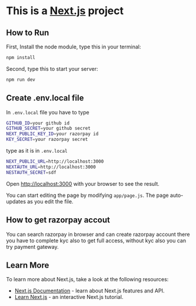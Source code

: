 # This is a [Next.js](https://nextjs.org) project 

## How to Run

First, Install the node module, type this in your terminal:

```bash
npm install
```

Second, type this to start your server:

```bash
npm run dev
```


## Create .env.local file

In `.env.local` file you have to type

```bash
GITHUB_ID=your github id
GITHUB_SECRET=your github secret
NEXT_PUBLIC_KEY_ID=your razorpay id
KEY_SECRET=your razorpay secret
```

type as it is in `.env.local`

```bash
NEXT_PUBLIC_URL=http://localhost:3000
NEXTAUTH_URL=http://localhost:3000
NESTAUTH_SECRET=sdf
```

Open [http://localhost:3000](http://localhost:3000) with your browser to see the result.

You can start editing the page by modifying `app/page.js`. The page auto-updates as you edit the file.

## How to get razorpay accout
You can search razorpay in browser and can create razorpay account there you have to complete kyc also to get full access, without kyc also you can try payment gateway.

## Learn More

To learn more about Next.js, take a look at the following resources:

- [Next.js Documentation](https://nextjs.org/docs) - learn about Next.js features and API.
- [Learn Next.js](https://nextjs.org/learn) - an interactive Next.js tutorial.

